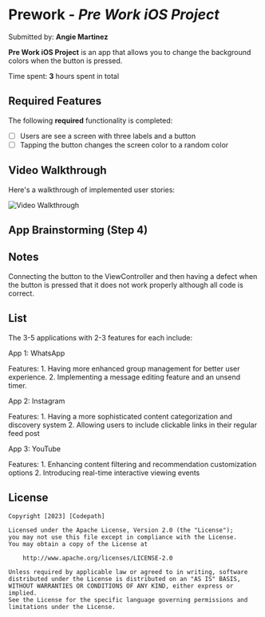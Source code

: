 # Prework - *Pre Work iOS Project*

Submitted by: **Angie Martinez**

**Pre Work iOS Project** is an app that allows you to change the background colors when the button is pressed. 

Time spent: **3** hours spent in total

## Required Features

The following **required** functionality is completed:

- [ ] Users are see a screen with three labels and a button
- [ ] Tapping the button changes the screen color to a random color
 
## Video Walkthrough

Here's a walkthrough of implemented user stories:

<img src='https://i.imgur.com/l6AXl9r.gif' title='Video Walkthrough' width='' alt='Video Walkthrough' />


## App Brainstorming (Step 4)

## Notes

Connecting the button to the ViewController and then having a defect when the button is pressed that it does not work properly although all code is correct.

## List

The 3-5 applications with 2-3 features for each include:

App 1: WhatsApp

Features: 1. Having more enhanced group management for better user experience.
          2. Implementing a message editing feature and an unsend timer.
          
App 2: Instagram

Features: 1. Having a more sophisticated content categorization and discovery system
          2. Allowing users to include clickable links in their regular feed post
          
App 3: YouTube          

Features: 1. Enhancing content filtering and recommendation customization options 
          2. Introducing real-time interactive viewing events


## License

    Copyright [2023] [Codepath]

    Licensed under the Apache License, Version 2.0 (the "License");
    you may not use this file except in compliance with the License.
    You may obtain a copy of the License at

        http://www.apache.org/licenses/LICENSE-2.0

    Unless required by applicable law or agreed to in writing, software
    distributed under the License is distributed on an "AS IS" BASIS,
    WITHOUT WARRANTIES OR CONDITIONS OF ANY KIND, either express or implied.
    See the License for the specific language governing permissions and
    limitations under the License.
